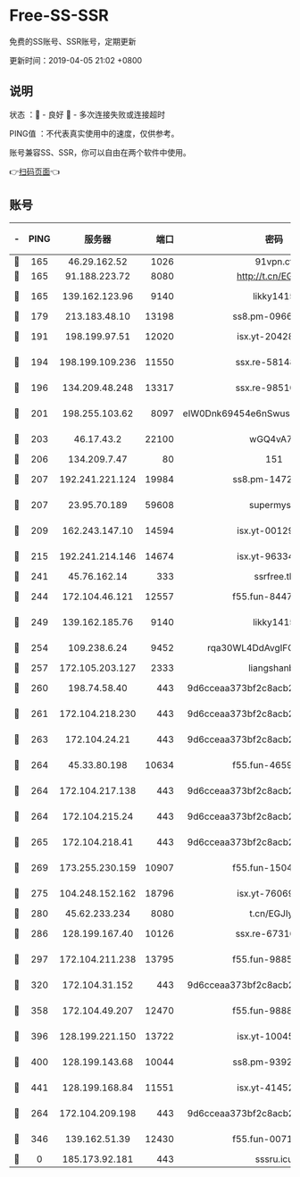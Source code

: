 # Free-SS-SSR

免费的SS账号、SSR账号，定期更新

更新时间：2019-04-05 21:02 +0800

## 说明

状态     ：🙂 - 良好 🙁 - 多次连接失败或连接超时

PING值   ：不代表真实使用中的速度，仅供参考。

账号兼容SS、SSR，你可以自由在两个软件中使用。

👉[扫码页面](https://liesauer.github.io/Free-SS-SSR/)👈

## 账号

|-|PING|服务器|端口|密码|加密方式|区域|
|:----:|:----:|:-----:|-----:|:----:|:----:|:----:|
|🙂|165|46.29.162.52|1026|91vpn.cf|rc4-md5|RU|
|🙂|165|91.188.223.72|8080|http://t.cn/EGJIyrl|rc4-md5|RU|
|🙂|165|139.162.123.96|9140|likky1415|aes-256-cfb|JP|
|🙂|179|213.183.48.10|13198|ss8.pm-09661555|rc4-md5|RU|
|🙂|191|198.199.97.51|12020|isx.yt-20428296|aes-256-cfb|US|
|🙂|194|198.199.109.236|11550|ssx.re-58148686|aes-256-cfb|US|
|🙂|196|134.209.48.248|13317|ssx.re-98510998|aes-256-cfb|US|
|🙂|201|198.255.103.62|8097|eIW0Dnk69454e6nSwuspv9DmS201tQ0D|aes-256-cfb|US|
|🙂|203|46.17.43.2|22100|wGQ4vA7D|aes-256-gcm|RU|
|🙂|206|134.209.7.47|80|151|chacha20|US|
|🙂|207|192.241.221.124|19984|ss8.pm-14722221|aes-256-cfb|US|
|🙂|207|23.95.70.189|59608|supermyssr|chacha20-ietf|US|
|🙂|209|162.243.147.10|14594|isx.yt-00129224|aes-256-cfb|US|
|🙂|215|192.241.214.146|14674|isx.yt-96334607|aes-256-cfb|US|
|🙂|241|45.76.162.14|333|ssrfree.tk|rc4|SG|
|🙂|244|172.104.46.121|12557|f55.fun-84475038|aes-256-cfb|SG|
|🙂|249|139.162.185.76|9140|likky1415|aes-256-cfb|DE|
|🙂|254|109.238.6.24|9452|rqa30WL4DdAvgIFG6Fs3znzTa|aes-256-cfb|FR|
|🙂|257|172.105.203.127|2333|liangshanbo|chacha20|JP|
|🙂|260|198.74.58.40|443|9d6cceaa373bf2c8acb22e60b6a58be6|aes-256-cfb|US|
|🙂|261|172.104.218.230|443|9d6cceaa373bf2c8acb22e60b6a58be6|aes-256-cfb|US|
|🙂|263|172.104.24.21|443|9d6cceaa373bf2c8acb22e60b6a58be6|aes-256-cfb|US|
|🙂|264|45.33.80.198|10634|f55.fun-46596927|aes-256-cfb|US|
|🙂|264|172.104.217.138|443|9d6cceaa373bf2c8acb22e60b6a58be6|aes-256-cfb|US|
|🙂|264|172.104.215.24|443|9d6cceaa373bf2c8acb22e60b6a58be6|aes-256-cfb|US|
|🙂|265|172.104.218.41|443|9d6cceaa373bf2c8acb22e60b6a58be6|aes-256-cfb|US|
|🙂|269|173.255.230.159|10907|f55.fun-15045227|aes-256-cfb|US|
|🙂|275|104.248.152.162|18796|isx.yt-76069686|aes-256-cfb|SG|
|🙂|280|45.62.233.234|8080|t.cn/EGJIyrl|rc4-md5|CA|
|🙂|286|128.199.167.40|10126|ssx.re-67316869|aes-256-cfb|SG|
|🙂|297|172.104.211.238|13795|f55.fun-98857408|aes-256-cfb|US|
|🙂|320|172.104.31.152|443|9d6cceaa373bf2c8acb22e60b6a58be6|aes-256-cfb|US|
|🙂|358|172.104.49.207|12470|f55.fun-98888236|aes-256-cfb|SG|
|🙂|396|128.199.221.150|13722|isx.yt-10045081|aes-256-cfb|SG|
|🙂|400|128.199.143.68|10044|ss8.pm-93920348|aes-256-cfb|SG|
|🙂|441|128.199.168.84|11551|isx.yt-41452908|aes-256-cfb|SG|
|🙂|264|172.104.209.198|443|9d6cceaa373bf2c8acb22e60b6a58be6|aes-256-cfb|US|
|🙂|346|139.162.51.39|12430|f55.fun-00710009|aes-256-cfb|SG|
|🙁|0|185.173.92.181|443|sssru.icu|rc4-md5|RU|
